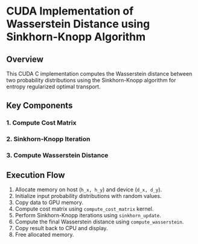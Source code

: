 # CUDA Implementation of Wasserstein Distance using Sinkhorn-Knopp Algorithm

## Overview
This CUDA C implementation computes the Wasserstein distance between two probability distributions using the Sinkhorn-Knopp algorithm for entropy regularized optimal transport.

## Key Components

### 1. **Compute Cost Matrix**
### 2. **Sinkhorn-Knopp Iteration**
### 3. **Compute Wasserstein Distance**


## Execution Flow
1. Allocate memory on host (`h_x, h_y`) and device (`d_x, d_y`).
2. Initialize input probability distributions with random values.
3. Copy data to GPU memory.
4. Compute cost matrix using `compute_cost_matrix` kernel.
5. Perform Sinkhorn-Knopp iterations using `sinkhorn_update`.
6. Compute the final Wasserstein distance using `compute_wasserstein`.
7. Copy result back to CPU and display.
8. Free allocated memory.
